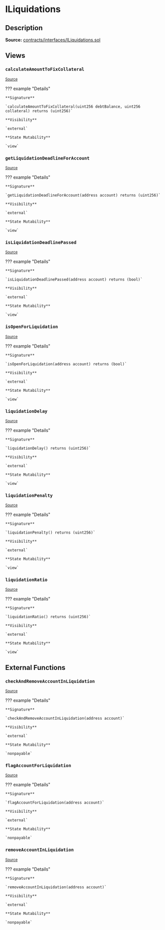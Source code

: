 # ILiquidations

## Description

**Source:** [contracts/interfaces/ILiquidations.sol](https://github.com/Synthetixio/synthetix/tree/v2.26.3/contracts/interfaces/ILiquidations.sol)

## Views

### `calculateAmountToFixCollateral`

<sub>[Source](https://github.com/Synthetixio/synthetix/tree/v2.26.3/contracts/interfaces/ILiquidations.sol#L18)</sub>

??? example "Details"

    **Signature**

    `calculateAmountToFixCollateral(uint256 debtBalance, uint256 collateral) returns (uint256)`

    **Visibility**

    `external`

    **State Mutability**

    `view`

### `getLiquidationDeadlineForAccount`

<sub>[Source](https://github.com/Synthetixio/synthetix/tree/v2.26.3/contracts/interfaces/ILiquidations.sol#L8)</sub>

??? example "Details"

    **Signature**

    `getLiquidationDeadlineForAccount(address account) returns (uint256)`

    **Visibility**

    `external`

    **State Mutability**

    `view`

### `isLiquidationDeadlinePassed`

<sub>[Source](https://github.com/Synthetixio/synthetix/tree/v2.26.3/contracts/interfaces/ILiquidations.sol#L10)</sub>

??? example "Details"

    **Signature**

    `isLiquidationDeadlinePassed(address account) returns (bool)`

    **Visibility**

    `external`

    **State Mutability**

    `view`

### `isOpenForLiquidation`

<sub>[Source](https://github.com/Synthetixio/synthetix/tree/v2.26.3/contracts/interfaces/ILiquidations.sol#L6)</sub>

??? example "Details"

    **Signature**

    `isOpenForLiquidation(address account) returns (bool)`

    **Visibility**

    `external`

    **State Mutability**

    `view`

### `liquidationDelay`

<sub>[Source](https://github.com/Synthetixio/synthetix/tree/v2.26.3/contracts/interfaces/ILiquidations.sol#L12)</sub>

??? example "Details"

    **Signature**

    `liquidationDelay() returns (uint256)`

    **Visibility**

    `external`

    **State Mutability**

    `view`

### `liquidationPenalty`

<sub>[Source](https://github.com/Synthetixio/synthetix/tree/v2.26.3/contracts/interfaces/ILiquidations.sol#L16)</sub>

??? example "Details"

    **Signature**

    `liquidationPenalty() returns (uint256)`

    **Visibility**

    `external`

    **State Mutability**

    `view`

### `liquidationRatio`

<sub>[Source](https://github.com/Synthetixio/synthetix/tree/v2.26.3/contracts/interfaces/ILiquidations.sol#L14)</sub>

??? example "Details"

    **Signature**

    `liquidationRatio() returns (uint256)`

    **Visibility**

    `external`

    **State Mutability**

    `view`

## External Functions

### `checkAndRemoveAccountInLiquidation`

<sub>[Source](https://github.com/Synthetixio/synthetix/tree/v2.26.3/contracts/interfaces/ILiquidations.sol#L26)</sub>

??? example "Details"

    **Signature**

    `checkAndRemoveAccountInLiquidation(address account)`

    **Visibility**

    `external`

    **State Mutability**

    `nonpayable`

### `flagAccountForLiquidation`

<sub>[Source](https://github.com/Synthetixio/synthetix/tree/v2.26.3/contracts/interfaces/ILiquidations.sol#L21)</sub>

??? example "Details"

    **Signature**

    `flagAccountForLiquidation(address account)`

    **Visibility**

    `external`

    **State Mutability**

    `nonpayable`

### `removeAccountInLiquidation`

<sub>[Source](https://github.com/Synthetixio/synthetix/tree/v2.26.3/contracts/interfaces/ILiquidations.sol#L24)</sub>

??? example "Details"

    **Signature**

    `removeAccountInLiquidation(address account)`

    **Visibility**

    `external`

    **State Mutability**

    `nonpayable`

